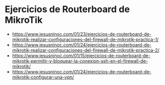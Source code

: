 # Ejercicios de Routerboard de MikroTik
* https://www.jesusninoc.com/01/23/ejercicios-de-routerboard-de-mikrotik-realizar-configuraciones-del-firewall-de-mikrotik-practica-1/
* https://www.jesusninoc.com/01/24/ejercicios-de-routerboard-de-mikrotik-realizar-configuraciones-del-firewall-de-mikrotik-practica-2/
* https://www.jesusninoc.com/01/15/ejercicios-de-routerboard-de-mikrotik-permitir-y-bloquear-la-conexion-ssh-en-el-firewall-de-mikrotik/
* https://www.jesusninoc.com/01/24/ejercicios-de-routerboard-de-mikrotik-configurar-una-vpn/
